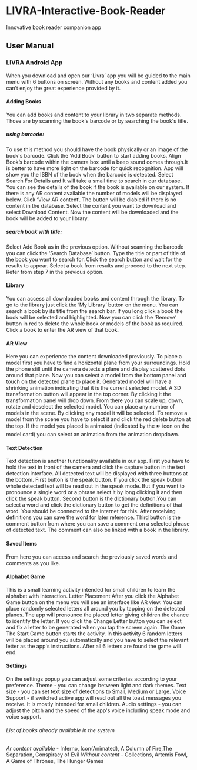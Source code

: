 # LIVRA-Interactive-Book-Reader
Innovative book reader companion app

## User Manual

### LIVRA Android App
When you download and open our ‘Livra’ app you will be guided to the main menu with 6 buttons on screen. Without any books and content added you can’t enjoy the great experience provided by it.
#### Adding Books
You can add books and content to your library in two separate methods. Those are  by scanning the book's barcode or by searching the book's title.
##### using barcode:
To use this method you should have the book physically or an image of the book's barcode.
Click the ‘Add Book’ button to start adding books.
Align Book’s barcode within the camera box until a beep sound comes through.It is better to have more light on the barcode for quick recognition.
App will show you the ISBN of the book when the barcode is detected.
Select Search For Details and It will take a small time to search in our database.
You can see the details of the book if the book is available on our system.
If there is any AR content available the number of models will be displayed below.
Click ‘View AR content’. The button will be diabled if there is no content in the database.
Select the content you want to download and select Download Content.
Now the content will be downloaded and the book will be added to your library.
##### search book with title:
Select Add Book as in the previous option.
Without scanning the barcode you can click the ‘Search Database’ button.
Type the title or part of title of the book you want to search for.
Click the search button and wait for the results to appear.
Select a book from results and proceed to the next step. 
Refer from step 7 in the previous option.
#### Library
You can access all downloaded books and content through the library. To go to the library just click the ‘My Library’ button on the menu.
You can search a book by its title from the search bar.
If you long click a book the book will be selected and highlighted. Now you can click the ‘Remove’ button in red to delete the whole book or models of the book as required.
Click a book to enter the AR view of that book.
#### AR View
Here you can experience the content downloaded previously. 
To place a model first you have to find a horizontal plane from your surroundings.
Hold the phone still until the camera detects a plane and display scattered dots around that plane.
Now you can select a model from the bottom panel and touch on the detected plane to place it.
Generated model will have a shrinking animation indicating that it is the current selected model.
A 3D transformation button will appear in the top corner. By clicking it the transformation panel will drop down. From there you can scale up, down, rotate and deselect the selected model.
You can place any number of models in the scene. By clicking any model it will be selected. To remove a model from the scene you have to select it and click the red delete button at the top.
If the model you placed is animated (indicated by the ⏩ icon on the model card) you can select an animation from the animation dropdown.
#### Text Detection
Text detection is another functionality available in our app.
First you have to hold the text in front of the camera and click the capture button in the text detection interface.
All detected text will be displayed with three buttons at the bottom.
First button is the speak button. If you click the speak button whole detected text will be read out in the speak mode. 
But if you want to pronounce a single word or a phrase select it by long clicking it and then click the speak button.
Second button is the dictionary button.You can select a word and click the dictionary button to get the definitions of that word. You should be connected to the internet for this. After receiving definitions you can save the word for later reference.
Third button is the comment button from where you can save a comment on a selected phrase of detected text. The comment can also be linked with a book in the library.
#### Saved Items
From here you can access and search the previously saved words and comments as you like.
#### Alphabet Game
This is a small learning activity intended for small children to learn the alphabet with interaction.
Letter Placement
After you click the Alphabet Game button on the menu you will see an interface like AR view. You can place randomly selected letters all around you by tapping on the detected planes. The app will pronounce the placed letter giving children the chance to identify the letter.
If you click the Change Letter button you can select and fix a letter to be generated when you tap the screen again.
The Game
The Start Game button starts the activity. In this activity 6 random letters will be placed around you automatically and you have to select the relevant letter as the app's instructions. After all 6 letters are found the game will end.
#### Settings
On the settings popup you can adjust some criterias according to your preference.
Theme - you can change between light and dark themes.
Text size - you can set text size of detections to Small, Medium or Large.
Voice Support - if switched active app will read out all the toast messages you receive. It is mostly intended for small children.
Audio settings - you can adjust the pitch and the speed of the app's voice including speak mode and voice support.
###### List of books already available in the system
*Ar content available* - Inferno, Icon(Animated), A Column of Fire,The Separation, Conspiracy of Evil
*Without content* - Collections, Artemis Fowl, A Game of Thrones, The Hunger Games
